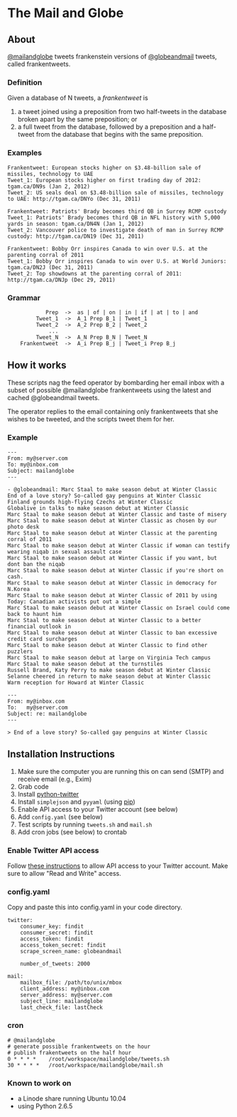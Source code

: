 # The Mail and Globe

## About

[@mailandglobe](http://www.twitter.com/mailandglobe) tweets frankenstein versions of [@globeandmail](http://www.twitter.com/globeandmail) tweets, called frankentweets.

### Definition

Given a database of N tweets, a *frankentweet* is

1. a tweet joined using a preposition from two half-tweets in the database broken apart by the same preposition; or
2. a full tweet from the database, followed by a preposition and a half-tweet from the database that begins with the same preposition.

### Examples

    Frankentweet: European stocks higher on $3.48-billion sale of missiles, technology to UAE
    Tweet_1: European stocks higher on first trading day of 2012: tgam.ca/DN9s (Jan 2, 2012)
    Tweet_2: US seals deal on $3.48-billion sale of missiles, technology to UAE: http://tgam.ca/DNYo (Dec 31, 2011)

    Frankentweet: Patriots' Brady becomes third QB in Surrey RCMP custody
    Tweet_1: Patriots' Brady becomes third QB in NFL history with 5,000 yards in season: tgam.ca/DN4N (Jan 1, 2012)
    Tweet_2: Vancouver police to investigate death of man in Surrey RCMP custody: http://tgam.ca/DN19 (Dec 31, 2011)

    Frankentweet: Bobby Orr inspires Canada to win over U.S. at the parenting corral of 2011
    Tweet_1: Bobby Orr inspires Canada to win over U.S. at World Juniors: tgam.ca/DN2J (Dec 31, 2011)
    Tweet_2: Top showdowns at the parenting corral of 2011: http://tgam.ca/DNJp (Dec 29, 2011)

### Grammar

                Prep  ->  as | of | on | in | if | at | to | and
             Tweet_1  ->  A_1 Prep B_1 | Tweet_1
             Tweet_2  ->  A_2 Prep B_2 | Tweet_2
                 ...
             Tweet_N  ->  A_N Prep B_N | Tweet_N
        Frankentweet  ->  A_i Prep B_j | Tweet_i Prep B_j

## How it works

These scripts nag the feed operator by bombarding her email inbox with a subset of possible @mailandglobe frankentweets using the latest and cached @globeandmail tweets.

The operator replies to the email containing only frankentweets that she wishes to be tweeted, and the scripts tweet them for her.

### Example

    ---
    From: my@server.com
    To: my@inbox.com
    Subject: mailandglobe
    ---
    
    - @globeandmail: Marc Staal to make season debut at Winter Classic
    End of a love story? So-called gay penguins at Winter Classic
    Finland grounds high-flying Czechs at Winter Classic
    Globalive in talks to make season debut at Winter Classic
    Marc Staal to make season debut at Winter Classic and taste of misery
    Marc Staal to make season debut at Winter Classic as chosen by our photo desk
    Marc Staal to make season debut at Winter Classic at the parenting corral of 2011
    Marc Staal to make season debut at Winter Classic if woman can testify wearing niqab in sexual assault case
    Marc Staal to make season debut at Winter Classic if you want, but dont ban the niqab
    Marc Staal to make season debut at Winter Classic if you're short on cash.
    Marc Staal to make season debut at Winter Classic in democracy for N.Korea
    Marc Staal to make season debut at Winter Classic of 2011 by using Today: Canadian activists put out a simple
    Marc Staal to make season debut at Winter Classic on Israel could come back to haunt him
    Marc Staal to make season debut at Winter Classic to a better financial outlook in
    Marc Staal to make season debut at Winter Classic to ban excessive credit card surcharges
    Marc Staal to make season debut at Winter Classic to find other puzzlers
    Marc Staal to make season debut at large on Virginia Tech campus
    Marc Staal to make season debut at the turnstiles
    Russell Brand, Katy Perry to make season debut at Winter Classic
    Selanne cheered in return to make season debut at Winter Classic
    Warm reception for Howard at Winter Classic

    ---
    From: my@inbox.com
    To:   my@server.com
    Subject: re: mailandglobe
    ---

    > End of a love story? So-called gay penguins at Winter Classic

## Installation Instructions

1. Make sure the computer you are running this on can send (SMTP) and receive email (e.g., Exim)
2. Grab code
3. Install [python-twitter](http://code.google.com/p/python-twitter/)
4. Install `simplejson` and `pyyaml` (using [pip](http://pypi.python.org/pypi/pip))
5. Enable API access to your Twitter account (see below)
6. Add `config.yaml` (see below)
7. Test scripts by running `tweets.sh` and `mail.sh`
8. Add cron jobs (see below) to crontab

### Enable Twitter API access

Follow [these instructions](https://dev.twitter.com/docs/auth/tokens-devtwittercom) to allow API access to your Twitter account. Make sure to allow "Read and Write" access.

### config.yaml

Copy and paste this into config.yaml in your code directory.

    twitter:
        consumer_key: findit
        consumer_secret: findit
        access_token: findit
        access_token_secret: findit
        scrape_screen_name: globeandmail
        
        number_of_tweets: 2000
    
    mail:
        mailbox_file: /path/to/unix/mbox
        client_address: my@inbox.com
        server_address: my@server.com
        subject_line: mailandglobe
        last_check_file: lastCheck

### cron

    # @mailandglobe
    # generate possible frankentweets on the hour
    # publish frakentweets on the half hour
    0 * * * *    /root/workspace/mailandglobe/tweets.sh
    30 * * * *   /root/workspace/mailandglobe/mail.sh

### Known to work on

- a Linode share running Ubuntu 10.04
- using Python 2.6.5

